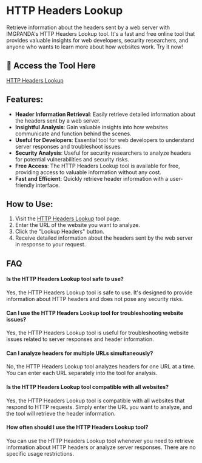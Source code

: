 # HTTP Headers Lookup

Retrieve information about the headers sent by a web server with IMGPANDA's HTTP Headers Lookup tool. It's a fast and free online tool that provides valuable insights for web developers, security researchers, and anyone who wants to learn more about how websites work. Try it now!

## 🔗 Access the Tool Here
[HTTP Headers Lookup](https://imgpanda.com/tools/http-headers-lookup/)

## Features:

- **Header Information Retrieval**: Easily retrieve detailed information about the headers sent by a web server.
- **Insightful Analysis**: Gain valuable insights into how websites communicate and function behind the scenes.
- **Useful for Developers**: Essential tool for web developers to understand server responses and troubleshoot issues.
- **Security Analysis**: Useful for security researchers to analyze headers for potential vulnerabilities and security risks.
- **Free Access**: The HTTP Headers Lookup tool is available for free, providing access to valuable information without any cost.
- **Fast and Efficient**: Quickly retrieve header information with a user-friendly interface.

## How to Use:

1. Visit the [HTTP Headers Lookup](https://imgpanda.com/tools/http-headers-lookup/) tool page.
2. Enter the URL of the website you want to analyze.
3. Click the "Lookup Headers" button.
4. Receive detailed information about the headers sent by the web server in response to your request.

## FAQ

#### Is the HTTP Headers Lookup tool safe to use?

Yes, the HTTP Headers Lookup tool is safe to use. It's designed to provide information about HTTP headers and does not pose any security risks.

#### Can I use the HTTP Headers Lookup tool for troubleshooting website issues?

Yes, the HTTP Headers Lookup tool is useful for troubleshooting website issues related to server responses and header information.

#### Can I analyze headers for multiple URLs simultaneously?

No, the HTTP Headers Lookup tool analyzes headers for one URL at a time. You can enter each URL separately into the tool for analysis.

#### Is the HTTP Headers Lookup tool compatible with all websites?

Yes, the HTTP Headers Lookup tool is compatible with all websites that respond to HTTP requests. Simply enter the URL you want to analyze, and the tool will retrieve the header information.

#### How often should I use the HTTP Headers Lookup tool?

You can use the HTTP Headers Lookup tool whenever you need to retrieve information about HTTP headers or analyze server responses. There are no specific usage restrictions.
